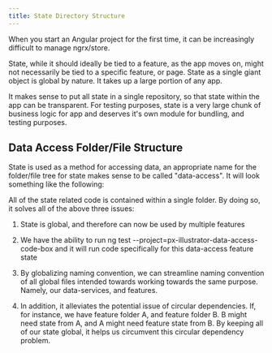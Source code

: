```yaml
---
title: State Directory Structure
---
```


When you start an Angular project for the first time, it can be
increasingly difficult to manage ngrx/store.

State, while it should ideally be tied to a feature, as the app moves
on, might not necessarily be tied to a specific feature, or page. State
as a single giant object is global by nature. It takes up a large
portion of any app.

It makes sense to put all state in a single repository, so that state
within the app can be transparent. For testing purposes, state is a very
large chunk of business logic for app and deserves it's own module for
bundling, and testing purposes.

Data Access Folder/File Structure 
----------------------------------

State is used as a method for accessing data, an appropriate name for
the folder/file tree for state makes sense to be called \"data-access\".
It will look something like the following:

All of the state related code is contained within a single folder. By
doing so, it solves all of the above three issues:

1.  State is global, and therefore can now be used by multiple features

2.  We have the ability to run ng test
    --project=px-illustrator-data-access-code-box and it will run code
    specifically for this data-access feature state

3.  By globalizing naming convention, we can streamline naming
    convention of all global files intended towards working towards the
    same purpose. Namely, our data-services, and features.

4.  In addition, it alleviates the potential issue of circular
    dependencies. If, for instance, we have feature folder A, and
    feature folder B. B might need state from A, and A might need
    feature state from B. By keeping all of our state global, it helps
    us circumvent this circular dependency problem.

